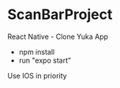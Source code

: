 # ScanBarProject
React Native - Clone Yuka App

- npm install
- run "expo start"

Use IOS in priority
